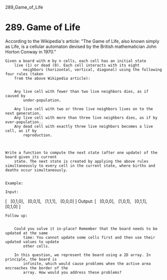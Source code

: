 289_Game_of_Life
# 289. Game of Life

According to the Wikipedia's article: "The Game of
        Life, also known simply as Life, is a cellular automaton devised by the British
        mathematician John Horton Conway in 1970."

    Given a board with m by n cells, each cell has an initial state
        live (1) or dead (0). Each cell interacts with its eight
            neighbors (horizontal, vertical, diagonal) using the following four rules (taken
        from the above Wikipedia article):

    
        Any live cell with fewer than two live neighbors dies, as if caused by
            under-population.
        
        Any live cell with two or three live neighbors lives on to the next generation.
        Any live cell with more than three live neighbors dies, as if by over-population..
        Any dead cell with exactly three live neighbors becomes a live cell, as if by
            reproduction.
        
    

    Write a function to compute the next state (after one update) of the board given its current
        state. The next state is created by applying the above rules simultaneously to every cell in the current state, where births and deaths occur simultaneously.
    

    Example:

    Input:
[
  [0,1,0],
  [0,0,1],
  [1,1,1],
  [0,0,0]
]
Output:
[
  [0,0,0],
  [1,0,1],
  [0,1,1],
  [0,1,0]
]

    Follow up:

    
        Could you solve it in-place? Remember that the board needs to be updated at the same
            time: You cannot update some cells first and then use their updated values to update
            other cells.
        
        In this question, we represent the board using a 2D array. In principle, the board is
            infinite, which would cause problems when the active area encroaches the border of the
            array. How would you address these problems?